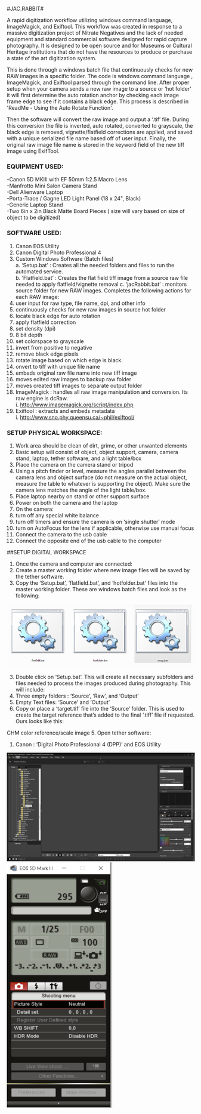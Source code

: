 #JAC.RABBIT#

A rapid digitization workflow utilizing windows command language, ImageMagick, and Exiftool. This workflow was created in response to a massive digitization project of Nitrate Negatives and the lack of needed equipment and standard commercial software designed for rapid capture photography. It is designed to be open source and for Museums or Cultural Heritage institutions that do not have the resources to produce or purchase a state of the art digitization system.

This is done through a windows batch file that continuously checks for new RAW images in a specific folder. The code is windows command language , ImageMagick, and Exiftool parsed through the command line. After proper setup when your camera sends a new raw image to a source or ‘hot folder’ it will first determine the auto rotation anchor by checking each image frame edge to see if it contains a black edge. This process is described in 'ReadMe - Using the Auto Rotate Function'. 

Then the software will convert the raw image and output a ‘.tif’ file. During this conversion the file is inverted, auto rotated, converted to grayscale, the black edge is removed, vignette/flatfield corrections are applied, and  saved with a unique serialized file name based off of user input. Finally, the original raw image file name is stored in the keyword field of the new tiff image using ExifTool.


### EQUIPMENT USED:

-Canon 5D MKIII with EF 50mm 1:2.5 Macro Lens  
-Manfrotto Mini Salon Camera Stand  
-Dell Alienware Laptop  
-Porta-Trace / Gagne LED Light Panel (18 x 24", Black)   
-Generic Laptop Stand  
-Two 6in x 2in Black Matte Board Pieces ( size will vary based on size of object to be digitized)  


### SOFTWARE USED:  

1. Canon EOS Utility    
2. Canon Digital Photo Professional 4    
3. Custom Windows Software (Batch files)    
a. ‘Setup.bat’ : Creates all the needed folders and files to run the automated service.    
b. ‘Flatfield.bat’ : Creates the flat field tiff image from a source raw file needed to apply flatfield/vignette removal  c. ‘jacRabbit.bat’ : monitors source folder for new RAW images. Completes the following actions for each RAW image:  
 1. user input for raw type, file name, dpi, and other info  
 2. continuously checks for new raw images in source hot folder  
 3. locate black edge for auto rotation  
 4. apply flatfield correction  
 5. set density (dpi)    
 6. 8 bit depth  
 7. set colorspace to grayscale  
 8. invert from positive to negative   
 9. remove black edge pixels  
 10. rotate image based on which edge is black.  
 11. onvert to tiff with unique file name  
 12. embeds original raw file name into new tiff image  
 13. moves edited raw images to backup raw folder  
 14. moves created tiff images to separate output folder  
4. ImageMagick : handles all raw image manipulation and conversion. Its raw engine is dcRaw.  
     i. <http://www.imagemagick.org/script/index.php> 
5. Exiftool : extracts and embeds metadata  
     i. <http://www.sno.phy.queensu.ca/~phil/exiftool/> 

### SETUP PHYSICAL WORKSPACE:  
1. Work area should be clean of dirt, grime, or other unwanted elements  
2. Basic setup will consist of object, object support, camera, camera stand, laptop, tether software, and a  light table/box  
3. Place the camera on the camera stand or tripod  
4. Using a pitch finder or level, measure the angles parallel between the camera lens and object surface (do not measure on the actual object, measure the table to whatever is supporting the object). Make sure the camera lens matches the angle of the light table/box.  
5. Place laptop nearby on stand or other support surface  
6. Power on both the camera and the laptop  
7. On the camera:  
1. turn off any special white balance  
2. turn off timers and ensure the camera is on ‘single shutter’ mode  
3. turn on AutoFocus for the lens if applicable, otherwise use manual focus  
8. Connect the camera to the usb cable  
9. Connect the opposite end of the usb cable to the computer  



##SETUP DIGITAL WORKSPACE

1.	Once the camera and computer are connected:
1.	Create a master working folder where new image files will be saved by the tether software.
2.	Copy the ‘Setup.bat’, ‘flatfield.bat’, and ‘hotfolder.bat’ files into the master working folder. These are windows batch files and look as the following:
 
![Alt text](/readMeGRFX/batchIcons.png?raw=true "Black Strip Horizontal")

3.	Double click on ‘Setup.bat’. This will create all necessary subfolders and files needed to process the images produced during photography. This will include:
1.	Three empty folders : ‘Source’, ‘Raw’, and ‘Output’
2.	Empty Text files: ‘Source’ and ‘Output’
4.	Copy or place a ‘target.tif’ file into the ‘Source’ folder. This is used to create the target reference that’s added to the final ‘.tiff’ file if requested. Ours looks like this: 

 
CHM color reference/scale image
5.	Open tether software:
1.	Canon : ‘Digital Photo Professional 4 (DPP)’ and EOS Utility

![Alt text](/readMeGRFX/DPP4.png?raw=true "Canon Digital Photo Professional 4")![Alt text](/readMeGRFX/CanonEOSUtil.png?raw=true "Canon EOS Utility")
